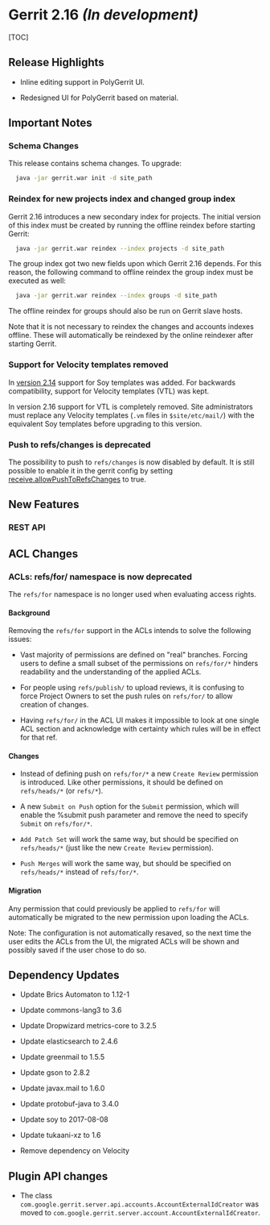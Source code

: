 # Gerrit 2.16 *(In development)*

[TOC]

## Release Highlights

* Inline editing support in PolyGerrit UI.

* Redesigned UI for PolyGerrit based on material.

## Important Notes

### Schema Changes

This release contains schema changes. To upgrade:

``` sh
  java -jar gerrit.war init -d site_path
```

### Reindex for new projects index and changed group index

Gerrit 2.16 introduces a new secondary index for projects. The initial version
of this index must be created by running the offline reindex before starting
Gerrit:

``` sh
  java -jar gerrit.war reindex --index projects -d site_path
```

The group index got two new fields upon which Gerrit 2.16 depends. For this
reason, the following command to offline reindex the group index must be
executed as well:

``` sh
  java -jar gerrit.war reindex --index groups -d site_path
```

The offline reindex for groups should also be run on Gerrit slave hosts.

Note that it is not necessary to reindex the changes and accounts indexes
offline. These will automatically be reindexed by the online reindexer after
starting Gerrit.

### Support for Velocity templates removed

In [version 2.14](2.14.md) support for Soy templates was added. For backwards
compatibility, support for Velocity templates (VTL) was kept.

In version 2.16 support for VTL is completely removed. Site administrators must
replace any Velocity templates (`.vm` files in `$site/etc/mail/`) with the equivalent
Soy templates before upgrading to this version.

### Push to refs/changes is deprecated

The possibility to push to `refs/changes` is now disabled by default.  It is
still possible to enable it in the gerrit config by setting
[receive.allowPushToRefsChanges](https://gerrit-documentation.storage.googleapis.com/Documentation/2.16/config-gerrit.html#receive.allowPushToRefsChanges)
to true.

## New Features

### REST API

## ACL Changes

### ACLs: refs/for/ namespace is now deprecated

The `refs/for` namespace is no longer used when evaluating access rights.

#### Background
Removing the `refs/for` support in the ACLs intends to solve the following
issues:

* Vast majority of permissions are defined on "real" branches. Forcing users to
define a small subset of the permissions on `refs/for/*` hinders readability and
the understanding of the applied ACLs.

* For people using `refs/publish/` to upload reviews, it is confusing to force
Project Owners to set the push rules on `refs/for/` to allow creation of
changes.

* Having `refs/for/` in the ACL UI makes it impossible to look at one single
ACL section and acknowledge with certainty which rules will be in effect for
that ref.

#### Changes

* Instead of defining push on `refs/for/*` a new `Create Review` permission is
introduced. Like other permissions, it should be defined on `refs/heads/*` (or
`refs/*`).

* A new `Submit on Push` option for the `Submit` permission, which will enable
the %submit push parameter and remove the need to specify `Submit` on
`refs/for/*`.

* `Add Patch Set` will work the same way, but should be specified on
`refs/heads/*` (just like the new `Create Review` permission).

* `Push Merges` will work the same way, but should be specified on
`refs/heads/*` instead of `refs/for/*`.


#### Migration

Any permission that could previously be applied to `refs/for` will
automatically be migrated to the new permission upon loading the ACLs.

Note: The configuration is not automatically resaved, so the next time the
user edits the ACLs from the UI, the migrated ACLs will be shown and possibly
saved if the user chose to do so.

## Dependency Updates

* Update Brics Automaton to 1.12-1

* Update commons-lang3 to 3.6

* Update Dropwizard metrics-core to 3.2.5

* Update elasticsearch to 2.4.6

* Update greenmail to 1.5.5

* Update gson to 2.8.2

* Update javax.mail to 1.6.0

* Update protobuf-java to 3.4.0

* Update soy to 2017-08-08

* Update tukaani-xz to 1.6

* Remove dependency on Velocity

## Plugin API changes

* The class `com.google.gerrit.server.api.accounts.AccountExternalIdCreator` was
  moved to `com.google.gerrit.server.account.AccountExternalIdCreator`.
